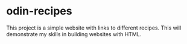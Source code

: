 # odin-recipes
This project is a simple website with links to different recipes.
This will demonstrate my skills in building websites with HTML.
